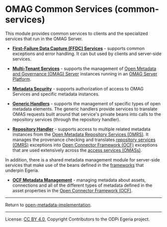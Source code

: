<!-- SPDX-License-Identifier: CC-BY-4.0 -->
<!-- Copyright Contributors to the ODPi Egeria project. -->

# OMAG Common Services (common-services)

This module provides common services to clients and the specialized services that
run in the OMAG Server.

* **[First-Failure Data Capture (FFDC) Services](ffdc-services)** - supports common exceptions
and error handling.  It can but used by clients and server-side services.

* **[Multi-Tenant Services](multi-tenant)** - supports the management of
[Open Metadata and Governance (OMAG) Server](../admin-services/docs/concepts/omag-server.md) instances
running in an [OMAG Server Platform](../admin-services/docs/concepts/omag-server-platform.md).

* **[Metadata Security](metadata-security)** - supports authorization of access to OMAG Services and specific
metadata instances.

* **[Generic Handlers](generic-handlers)** - supports the management of specific types of open metadata elements.
The generic handlers provide services to translate OMAS requests built around that service's private beans into calls
to the repository services (through the repository handler).

* **[Repository Handler](repository-handler)** - supports access to multiple related metadata instances from the
[Open Metadata Repository Services (OMRS)](../repository-services).  It manages the provenance checking and
translates [repository services (OMRS)](../repository-services) exceptions into 
[Open Connector Framework (OCF)](../frameworks/open-connector-framework) exceptions that are
used extensively across the [access services (OMASs)](../access-services).

In addition, there is a shared metadata management module for
server-side services that make use of the beans defined in the [frameworks](../frameworks) that underpin Egeria.

* **[OCF Metadata Management](ocf-metadata-management)** - managing metadata about assets, connections and all of the
different types of metadata defined in the asset properties in the [Open Connector Framework (OCF)](../frameworks/open-connector-framework).

----
Return to [open-metadata-implementation](..).

----
License: [CC BY 4.0](https://creativecommons.org/licenses/by/4.0/),
Copyright Contributors to the ODPi Egeria project.